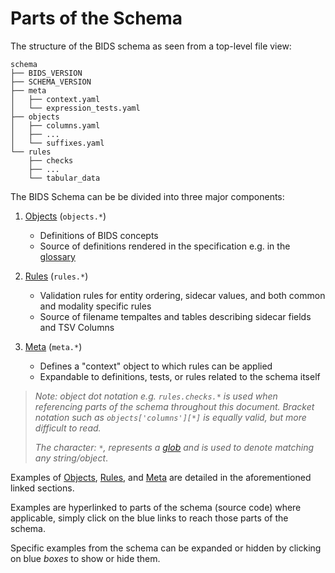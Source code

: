 # Parts of the Schema

The structure of the BIDS schema as seen from a top-level file view:

```
schema
├── BIDS_VERSION
├── SCHEMA_VERSION
├── meta
│   ├── context.yaml
│   └── expression_tests.yaml
├── objects
│   ├── columns.yaml
│   ├── ...
│   └── suffixes.yaml
└── rules
    ├── checks
    ├── ...
    └── tabular_data
```

The BIDS Schema can be be divided into three major components:

1) [Objects](https://github.com/bids-standard/bids-specification/blob/master/src/schema/objects) (`objects.*`)
    - Definitions of BIDS concepts
    - Source of definitions rendered in the specification e.g. in the [glossary](https://bids-specification.readthedocs.io/en/stable/glossary.html)

2) [Rules](https://github.com/bids-standard/bids-specification/tree/master/src/schema/rules) (`rules.*`)
    - Validation rules for entity ordering, sidecar values, and both common and modality specific rules
    - Source of filename tempaltes and tables describing sidecar fields and TSV Columns

3) [Meta](https://github.com/bids-standard/bids-specification/tree/master/src/schema/meta) (`meta.*`)
    - Defines a "context" object to which rules can be applied
    - Expandable to definitions, tests, or rules related to the schema itself

>_Note: object dot notation e.g. `rules.checks.*` is used when referencing parts of the schema throughout this document. Bracket notation such as `objects['columns'][*]` is equally valid, but more difficult to read._
>
>_The character: `*`, represents a [glob](https://man7.org/linux/man-pages/man7/glob.7.html) and is used to denote matching any string/object_.

Examples of [Objects](schema_meta.md), [Rules](schema_rules.md), and [Meta](schema_meta.md) are detailed in the aforementioned linked sections. 

Examples are hyperlinked to parts of the schema (source code) where applicable, simply click on the blue 
links to reach those parts of the schema. 

Specific examples from the schema can be expanded or hidden by clicking on blue _boxes_ to show or hide them.





